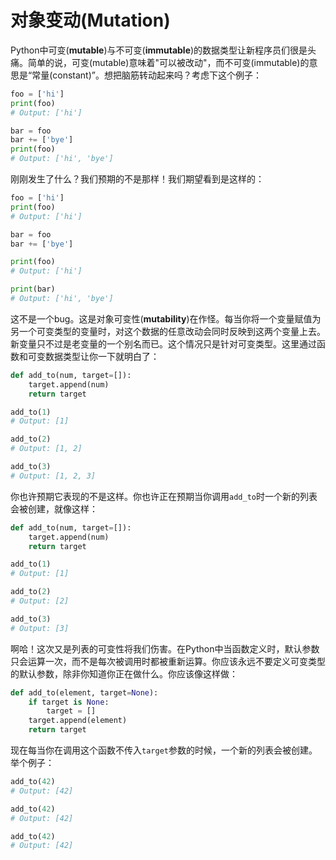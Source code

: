 # 对象变动(Mutation)

Python中可变(**mutable**)与不可变(**immutable**)的数据类型让新程序员们很是头痛。简单的说，可变(mutable)意味着"可以被改动"，而不可变(immutable)的意思是“常量(constant)”。想把脑筋转动起来吗？考虑下这个例子：

```python
foo = ['hi']
print(foo)
# Output: ['hi']

bar = foo
bar += ['bye']
print(foo)
# Output: ['hi', 'bye']
```

刚刚发生了什么？我们预期的不是那样！我们期望看到是这样的：

```python
foo = ['hi']
print(foo)
# Output: ['hi']

bar = foo
bar += ['bye']

print(foo)
# Output: ['hi']

print(bar)
# Output: ['hi', 'bye']
```

这不是一个bug。这是对象可变性(**mutability**)在作怪。每当你将一个变量赋值为另一个可变类型的变量时，对这个数据的任意改动会同时反映到这两个变量上去。新变量只不过是老变量的一个别名而已。这个情况只是针对可变类型。这里通过函数和可变数据类型让你一下就明白了：

```python
def add_to(num, target=[]):
    target.append(num)
    return target

add_to(1)
# Output: [1]

add_to(2)
# Output: [1, 2]

add_to(3)
# Output: [1, 2, 3]
```
你也许预期它表现的不是这样。你也许正在预期当你调用```add_to```时一个新的列表会被创建，就像这样：

```python
def add_to(num, target=[]):
    target.append(num)
    return target

add_to(1)
# Output: [1]

add_to(2)
# Output: [2]

add_to(3)
# Output: [3]
```
啊哈！这次又是列表的可变性将我们伤害。在Python中当函数定义时，默认参数只会运算一次，而不是每次被调用时都被重新运算。你应该永远不要定义可变类型的默认参数，除非你知道你正在做什么。你应该像这样做：

```python
def add_to(element, target=None):
    if target is None:
        target = []
    target.append(element)
    return target
``` 
现在每当你在调用这个函数不传入```target```参数的时候，一个新的列表会被创建。举个例子：

```python
add_to(42)
# Output: [42]

add_to(42)
# Output: [42]

add_to(42)
# Output: [42]
```
